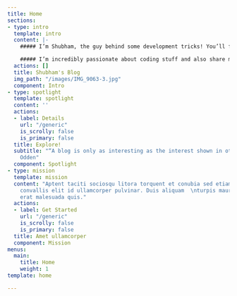```yaml
---
title: Home
sections:
- type: intro
  template: intro
  content: |-
    ##### I’m Shubham, the guy behind some development tricks! You’ll find that.

    ##### I’m incredibly passionate about coding stuff and also share my tips and tricks about development!
  actions: []
  title: Shubham's Blog
  img_path: "/images/IMG_9063-3.jpg"
  component: Intro
- type: spotlight
  template: spotlight
  content: ''
  actions:
  - label: Details
    url: "/generic"
    is_scrolly: false
    is_primary: false
  title: Explore!
  subtitle: "“A blog is only as interesting as the interest shown in others.” - Lee
    Odden"
  component: Spotlight
- type: mission
  template: mission
  content: "Aptent taciti sociosqu litora torquent et conubia sed etiam.  \nPhasellus
    convallis elit id ullamcorper pulvinar. Duis aliquam  \nturpis mauris, ultricies
    erat malesuada quis."
  actions:
  - label: Get Started
    url: "/generic"
    is_scrolly: false
    is_primary: false
  title: Amet ullamcorper
  component: Mission
menus:
  main:
    title: Home
    weight: 1
template: home

---
```


